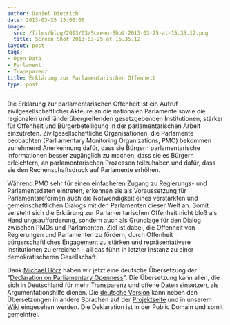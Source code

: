 ```yaml
---
author: Daniel Dietrich
date: 2013-03-25 15:06:06
image:
  src: /files/blog/2013/03/Screen-Shot-2013-03-25-at-15.35.12.png
  title: Screen Shot 2013-03-25 at 15.35.12
layout: post
tags:
- Open Data
- Parlament
- Transparenz
title: Erklärung zur Parlamentarischen Offenheit
type: post
---
```


Die Erklärung zur parlamentarischen Offenheit ist ein Aufruf zivilgesellschaftlicher Akteure an die nationalen Parlamente sowie die regionalen und länderübergreifenden gesetzgebenden Institutionen, stärker für Offenheit und Bürgerbeteiligung in der parlamentarischen Arbeit einzutreten. Zivilgesellschaftliche Organisationen, die Parlamente beobachten (Parliamentary Monitoring Organizations, PMO) bekommen zunehmend Anerkennung dafür, dass sie Bürgern parlamentarische Informationen besser zugänglich zu machen, dass sie es Bürgern erleichtern, an parlamentarischen Prozessen teilzuhaben und dafür, dass sie den Rechenschaftsdruck auf Parlamente erhöhen. 

Während PMO sehr für einen einfacheren Zugang zu Regierungs- und Parlamentsdaten eintreten, erkennen sie als Voraussetzung für Parlamentsreformen auch die Notwendigkeit eines verstärkten und gemeinschaftlichen Dialogs mit den Parlamenten dieser Welt an. Somit versteht sich die Erklärung zur Parlamentarischen Offenheit nicht bloß als Handlungsaufforderung, sondern auch als Grundlage für den Dialog zwischen PMOs und Parlamenten. Ziel ist dabei, die Offenheit von Regierungen und Parlamenten zu fördern, durch Offenheit bürgerschaftliches Engagement zu stärken und repräsentativere Institutionen zu erreichen – all das führt in letzter Instanz zu einer demokratischeren Gesellschaft.

Dank [Michael Hörz](http://www.michael-hoerz.de/) haben wir jetzt eine deutsche Übersetzung der "[Declaration on Parliamentary Openness](http://www.openingparliament.org/)". Die Übersetzung kann allen, die sich in Deutschland für mehr Transparenz und offene Daten einsetzen, als Argumentationshilfe dienen. Die [deutsche Version](http://openingparliament.s3.amazonaws.com/docs/declaration/1.0/german.pdf) kann neben den Übersetzungen in andere Sprachen auf der [Projektseite](http://www.openingparliament.org/declaration) und in unserem [Wiki](http://wiki.okfn.de/Erklaerung_Parlamentarische_Offenheit) eingesehen werden. Die Deklaration ist in der Public Domain und somit gemeinfrei.